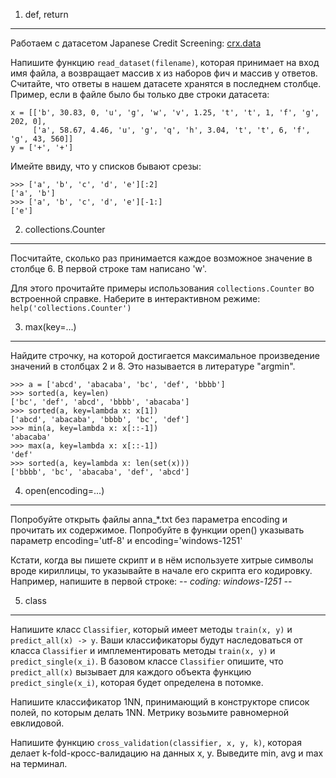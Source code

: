 1. def, return
--------------

Работаем с датасетом Japanese Credit Screening: [crx.data](crx.data.txt)

Напишите функцию `read_dataset(filename)`, которая принимает на вход имя файла, а возвращает массив x из наборов фич и массив y ответов. Считайте, что ответы в нашем датасете хранятся в последнем столбце. Пример, если в файле было бы только две строки датасета:

    x = [['b', 30.83, 0, 'u', 'g', 'w', 'v', 1.25, 't', 't', 1, 'f', 'g', 202, 0],
         ['a', 58.67, 4.46, 'u', 'g', 'q', 'h', 3.04, 't', 't', 6, 'f', 'g', 43, 560]]
    y = ['+', '+']

Имейте ввиду, что у списков бывают срезы:

    >>> ['a', 'b', 'c', 'd', 'e'][:2]
    ['a', 'b']
    >>> ['a', 'b', 'c', 'd', 'e'][-1:]
    ['e']



2. collections.Counter
----------------------

Посчитайте, сколько раз принимается каждое возможное значение в столбце 6. В первой строке там написано 'w'.

Для этого прочитайте примеры использования `collections.Counter` во встроенной справке. Наберите в интерактивном режиме:
`help('collections.Counter')`



3. max(key=...)
---------------

Найдите строчку, на которой достигается максимальное произведение значений в столбцах 2 и 8. Это называется в литературе "argmin".

    >>> a = ['abcd', 'abacaba', 'bc', 'def', 'bbbb']
    >>> sorted(a, key=len)
    ['bc', 'def', 'abcd', 'bbbb', 'abacaba']
    >>> sorted(a, key=lambda x: x[1])
    ['abcd', 'abacaba', 'bbbb', 'bc', 'def']
    >>> min(a, key=lambda x: x[::-1])
    'abacaba'
    >>> max(a, key=lambda x: x[::-1])
    'def'
    >>> sorted(a, key=lambda x: len(set(x)))
    ['bbbb', 'bc', 'abacaba', 'def', 'abcd']



4. open(encoding=...)
---------------------

Попробуйте открыть файлы anna_*.txt без параметра encoding и прочитать их содержимое. 
Попробуйте в функции open() указывать параметр encoding='utf-8' и encoding='windows-1251'

Кстати, когда вы пишете скрипт и в нём используете хитрые символы вроде кириллицы, то указывайте в начале его скрипта его кодировку.
Например, напишите в первой строке:
-*- coding: windows-1251 -*-



5. class
--------

Напишите класс `Classifier`, который имеет методы `train(x, y)` и `predict_all(x) -> y`. Ваши классификаторы будут наследоваться от класса `Classifier` 
и имплементировать методы `train(x, y)` и `predict_single(x_i)`. В базовом классе `Classifier` опишите, что `predict_all(x)` вызывает для каждого объекта функцию `predict_single(x_i)`, которая будет определена в потомке.

Напишите классификатор 1NN, принимающий в конструкторе список полей, по которым делать 1NN. Метрику возьмите равномерной евклидовой.

Напишите функцию `cross_validation(classifier, x, y, k)`, которая делает k-fold-кросс-валидацию на данных x, y. Выведите min, avg и max на терминал.
